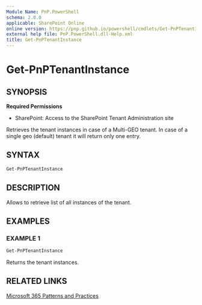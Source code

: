 ```yaml
---
Module Name: PnP.PowerShell
schema: 2.0.0
applicable: SharePoint Online
online version: https://pnp.github.io/powershell/cmdlets/Get-PnPTenantInstance.html
external help file: PnP.PowerShell.dll-Help.xml
title: Get-PnPTenantInstance
---
```

  
# Get-PnPTenantInstance

## SYNOPSIS

**Required Permissions**

* SharePoint: Access to the SharePoint Tenant Administration site

Retrieves the tenant instances in case of a Multi-GEO tenant. In case of a single geo (default) tenant it will return only one entry.

## SYNTAX

```powershell
Get-PnPTenantInstance
```

## DESCRIPTION

Allows to retrieve list of all instances of the tenant.

## EXAMPLES

### EXAMPLE 1
```powershell
Get-PnPTenantInstance
```

Returns the tenant instances.

## RELATED LINKS

[Microsoft 365 Patterns and Practices](https://aka.ms/m365pnp)


